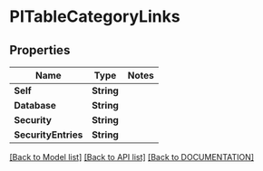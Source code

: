 # PITableCategoryLinks

## Properties
Name | Type | Notes
------------ | ------------- | -------------
**Self** | **String**
**Database** | **String**
**Security** | **String**
**SecurityEntries** | **String**

[[Back to Model list]](../../DOCUMENTATION.md#documentation-for-models) [[Back to API list]](../../DOCUMENTATION.md#documentation-for-api-endpoints) [[Back to DOCUMENTATION]](../../DOCUMENTATION.md)
